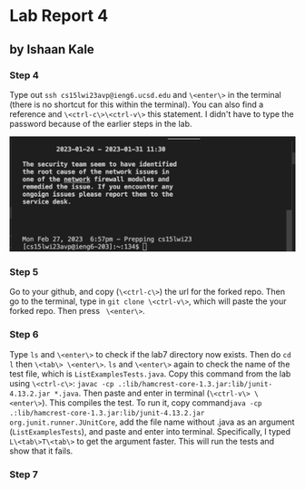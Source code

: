 # Lab Report 4
## by Ishaan Kale

### Step 4

Type out ```ssh cs15lwi23avp@ieng6.ucsd.edu``` and ```\<enter\>``` in the terminal (there is no shortcut for this within the terminal). You can also find a reference and ```\<ctrl-c\>\<ctrl-v\>``` this statement.
I didn't have to type the password because of the earlier steps in the lab.

![Image](sshot1.png)

### Step 5

Go to your github, and copy (```\<ctrl-c\>```) the url for the forked repo. Then go to the terminal, type in 
```git clone \<ctrl-v\>```, which will paste the your forked repo. Then press ``` \<enter\>```.

### Step 6

Type ```ls``` and ```\<enter\>``` to check if the lab7 directory now exists. Then do ```cd l``` then ```\<tab\> \<enter\>```.
```ls``` and ```\<enter\>``` again to check the name of the test file, which is ```ListExamplesTests.java```.
Copy this command from the lab using ```\<ctrl-c\>```: ```javac -cp .:lib/hamcrest-core-1.3.jar:lib/junit-4.13.2.jar *.java```.
Then paste and enter in terminal (```\<ctrl-v\> \<enter\>```). This compiles the test.
To run it, copy command```java -cp .:lib/hamcrest-core-1.3.jar:lib/junit-4.13.2.jar org.junit.runner.JUnitCore```, add the file name without .java as an argument (```ListExamplesTests```), and paste and enter into terminal.
Specifically, I typed ```L\<tab\>T\<tab\>``` to get the argument faster.
This will run the tests and show that it fails.

### Step 7
